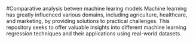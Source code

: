 #Comparative analysis betwen machine learing models
Machine learning has greatly influenced various domains, including agriculture, healthcare, and marketing, by providing solutions to practical challenges. This repository seeks to offer valuable insights into different machine learning regression techniques and their applications using real-world datasets.
